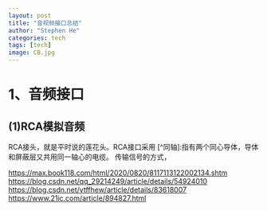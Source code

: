 ```yaml
---
layout: post
title: "音视频接口总结"
author: "Stephen He"
categories: tech
tags: [tech]
image: CB.jpg
---
```

# 1、音频接口  
## (1)RCA模拟音频  
RCA接头，就是平时说的莲花头。RCA接口采用 [^同轴]:指有两个同心导体，导体和屏蔽层又共用同一轴心的电缆。 传输信号的方式，

https://max.book118.com/html/2020/0820/8117113122002134.shtm
https://blog.csdn.net/qq_29214249/article/details/54924010
https://blog.csdn.net/ytffhew/article/details/83618007
https://www.21ic.com/article/894827.html
